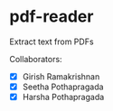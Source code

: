 # pdf-reader
Extract text from PDFs


Collaborators:

 - [x] Girish Ramakrishnan
 - [x] Seetha Pothapragada
 - [x] Harsha Pothapragada
